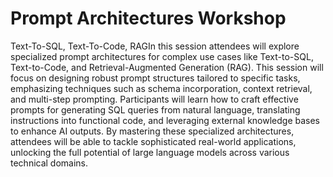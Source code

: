 # Prompt Architectures Workshop

Text-To-SQL, Text-To-Code, RAGIn this session attendees will explore specialized prompt architectures for complex use cases like Text-to-SQL, Text-to-Code, and Retrieval-Augmented Generation (RAG). This session will focus on designing robust prompt structures tailored to specific tasks, emphasizing techniques such as schema incorporation, context retrieval, and multi-step prompting. Participants will learn how to craft effective prompts for generating SQL queries from natural language, translating instructions into functional code, and leveraging external knowledge bases to enhance AI outputs. By mastering these specialized architectures, attendees will be able to tackle sophisticated real-world applications, unlocking the full potential of large language models across various technical domains.
